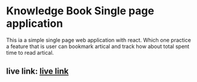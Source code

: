 # Knowledge Book Single page application

This ia a simple single page web application with react. Which one practice a feature that is user can bookmark artical and track how about total spent time to read artical.

## live link: [live link](http://knowledge_book.surge.sh)
